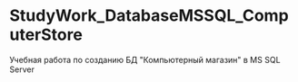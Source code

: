 # StudyWork_DatabaseMSSQL_ComputerStore
Учебная работа по созданию БД "Компьютерный магазин" в MS SQL Server
